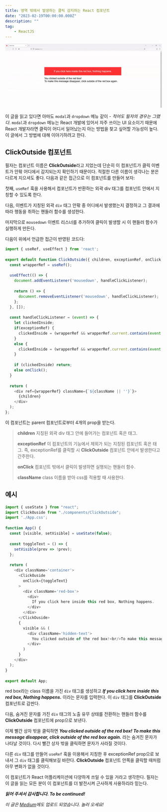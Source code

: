 ```yaml
---
title: 영역 밖에서 발생하는 클릭 감지하는 React 컴포넌트
date: "2023-02-19T00:00:00.000Z"
description: ""
tag: 
    - ReactJS
---
```


![click-outside](../gifs/click-outside.gif)

이 글을 읽고 있다면 아마도 `modal`과 `dropdown` 메뉴 같이 - _적어도 필자의 경우는 그랬다_. `modal`과 `dropdown` 메뉴는 React 개발에 있어서 자주 쓰이는 UI 요소이기 때문에 React 개발자라면 클릭이 어디서 일어났는지 아는 방법을 찾고 싶어할 가능성이 높다. 이 글에서 그 방법에 대해 이야기하려고 한다.

## ClickOutside 컴포넌트
필자는 컴포넌트 이름은 **ClickOutside**라고 지었는데 단순히 이 컴포넌트가 클릭 이벤트가 안팎 어디에서 감지되는지 확인하기 때문이다. 적절한 다른 이름이 생각나는 분은 다르게 지으셔도 좋다. 다음과 같은 접근으로 이 컴포넌트를 만들어 보자:

첫째, `useRef` 훅을 사용해서 컴포넌트가 반환하는 외곽 div 태그를 컴포넌트 안에서 지칭할 수 있도록 한다.

다음, 이벤트가 지칭된 외곽 `div` 태그 안팎 중 어디에서 발생했는지 결정하고 그 결과에 따라 행동을 취하는 핸들러 함수를 생성한다.

마지막으로 `mousedown` 이벤트 리스너를 추가하여 클릭이 발생할 시 이 핸들러 함수가 실행하게 만든다.

다음이 위에서 언급한 접근이 반영된 코드다:

```js
import { useRef, useEffect } from 'react';

export default function ClickOutside({ children, exceptionRef, onClick, className }) {
  const wrapperRef = useRef();

  useEffect(() => {
    document.addEventListener('mousedown', handleClickListener);
    
    return () => {
      document.removeEventListener('mousedown', handleClickListener);
    };
  }, []);

  const handleClickListener = (event) => {
    let clickedInside;
    if(exceptionRef) {
      clickedInside = (wrapperRef && wrapperRef.current.contains(event.target)) || exceptionRef.current === event.target || exceptionRef.current.contains(event.target);
    }
    else {
      clickedInside = (wrapperRef && wrapperRef.current.contains(event.target));
    }

    if (clickedInside) return;
    else onClick();
  }
  
  return (
    <div ref={wrapperRef} className={`${className || ''}`}>
      {children}
    </div>
  );
};
```

이 컴포넌트는 parent 컴포넌트로부터 4개의 prop을 받는다.

> **children** 지칭된 외곽 div 태그 안에 들어가는 컴포넌트 혹은 태그.
> 
> **exceptionRef** 이 컴포넌트의 기능에서 제외가 되는 지칭된 컴포넌트 혹은 태그. 즉, exceptionRef를 클릭할 시 **ClickOutside** 컴포넌트 안에서 발생한다고 간주한다.
> 
> **onClick** 컴포넌트 밖에서 클릭이 발생하면 실행되는 핸들러 함수.
> 
> **className** class 이름을 받아 css를 적용할 때 사용한다.

## 예시
```js
import { useState } from "react";
import ClickOuside from "./components/ClickOutside";
import './App.css';

function App() {
  const [visible, setVisible] = useState(false);

  const toggleText = () => {
    setVisible(prev => !prev);
  };

  return (
    <div className='container'>
      <ClickOuside
        onClick={toggleText}
      >
        <div className='red-box'>
          <div>
            If you click here inside this red box, Nothing happens.
          </div>
        </div>
      </ClickOuside>
      {
        visible && (
          <div className='hidden-text'>
            You clicked outside of the red box!<br/>To make this message disappear, click outside of the red box again.
          </div>
        )
      }
    </div>
  );
}

export default App; 
```

red box라는 class 이름을 가진 `div` 태그를 생성하고 _**If you click here inside this red box, Nothing happens.**_ 이라는 문자를 입력한다. 이 `div` 태그를 **ClickOutside** 컴포넌트로 감싼다. 

다음, 숨겨진 문자를 가진 `div` 태그의 노출 유무 상태를 전환하는 핸들러 함수를 **ClickOutside** 컴포넌트에 prop으로 보낸다.

이제 빨간 상자 밖을 클릭하면 _**You clicked outside of the red box! To make this message disappear, click outside of the red box again.**_ 라는 숨겨진 문자가 나타날 것이다. 다시 빨간 상자 밖을 클릭하면 문자가 사라질 것이다.

다른 `div` 태그를 만들어 `useRef` 훅을 이용해서 지칭한 후 exceptionRef prop으로 보내서 그 `div` 태그를 클릭해보길 바란다. **ClickOutside** 컴포넌트 안쪽을 클릭할 때처럼 아무 변화가 없을 것이다.

이 컴포넌트가 React 어플리케이션에 다양하게 쓰일 수 있을 거라고 생각한다. 필자는 이 글을 읽는 모든 분이 이 컴포넌트를 더 발전시켜 근사하게 사용하리라 믿는다.

_**읽어 주셔서 감사합니다. To be continued!**_

_이 글은 [Medium](https://medium.com/@shkim04/react-how-to-detect-click-outside-a-component-984fe2e003e8)에도 업로드 되었습니다._
_놀러 오세요!_